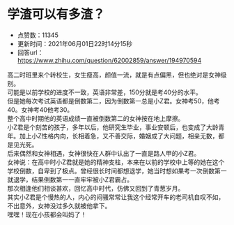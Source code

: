 # 学渣可以有多渣？
- 点赞数：11345
- 更新时间：2021年06月01日22时14分15秒
- 回答url：https://www.zhihu.com/question/62002859/answer/194970594
<body>
 <a data-draft-node="block" data-draft-type="mcn-link-card" data-mcn-id="1215344207440900096"></a>
 <p data-pid="BpW-cmdI">高二时班里来个转校生，女生瘦高，颜值一流，就是有点偏黑，但也绝对是女神级别。<br>
  可能是以前学校的进度不一致，英语非常差，150分就是考40分的水平。<br>
  但是她每次考试英语都是倒数第二，因为倒数第一总是小Z君。女神考50，他考40。女神考40他考30。<br>
  整个高中时期他的英语成绩一直被倒数第二的女神按在地上摩擦。<br>
  小Z君是个刻苦的孩子，多年以后，他研究生毕业，事业安顿后，也变成了大龄青年。加上小Z性格内向，长相着急，又不善交际，婚姻成了大问题，相亲无数，都是见光死。<br>
  后来偶然和女神相遇，女神很快在人群中认出了一直是路人甲的小Z君。<br>
  女神说：在高中时小Z君就是她的精神支柱，本来在以前的学校中上等的她在这个学校倒数，自卑到了极点。曾经很长时间都想退学，她当时想如果考一次倒数第一就退学，结果倒数第一一直牢牢被小Z君霸占。<br>
  那次相逢他们相谈甚欢，回忆高中时代，仿佛又回到了青葱岁月。<br>
  其实小Z君是个慢热的人，内心的闷骚常常让我这个经常开车的老司机自叹不如，不出意外，女神没过多久就被他拿下。<br>
  嘿嘿！现在小孩都会叫妈了！</p>
</body>